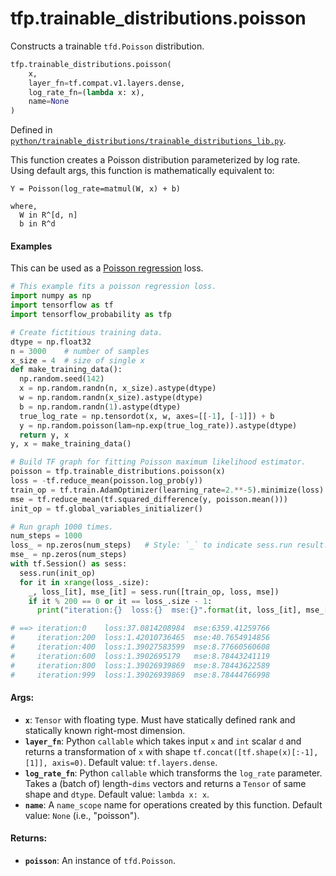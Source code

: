 <div itemscope itemtype="http://developers.google.com/ReferenceObject">
<meta itemprop="name" content="tfp.trainable_distributions.poisson" />
<meta itemprop="path" content="Stable" />
</div>

# tfp.trainable_distributions.poisson

Constructs a trainable `tfd.Poisson` distribution.

``` python
tfp.trainable_distributions.poisson(
    x,
    layer_fn=tf.compat.v1.layers.dense,
    log_rate_fn=(lambda x: x),
    name=None
)
```



Defined in [`python/trainable_distributions/trainable_distributions_lib.py`](https://github.com/tensorflow/probability/tree/master/tensorflow_probability/python/trainable_distributions/trainable_distributions_lib.py).

<!-- Placeholder for "Used in" -->

This function creates a Poisson distribution parameterized by log rate.
Using default args, this function is mathematically equivalent to:

```none
Y = Poisson(log_rate=matmul(W, x) + b)

where,
  W in R^[d, n]
  b in R^d
```

#### Examples

This can be used as a [Poisson regression](
https://en.wikipedia.org/wiki/Poisson_regression) loss.

```python
# This example fits a poisson regression loss.
import numpy as np
import tensorflow as tf
import tensorflow_probability as tfp

# Create fictitious training data.
dtype = np.float32
n = 3000    # number of samples
x_size = 4  # size of single x
def make_training_data():
  np.random.seed(142)
  x = np.random.randn(n, x_size).astype(dtype)
  w = np.random.randn(x_size).astype(dtype)
  b = np.random.randn(1).astype(dtype)
  true_log_rate = np.tensordot(x, w, axes=[[-1], [-1]]) + b
  y = np.random.poisson(lam=np.exp(true_log_rate)).astype(dtype)
  return y, x
y, x = make_training_data()

# Build TF graph for fitting Poisson maximum likelihood estimator.
poisson = tfp.trainable_distributions.poisson(x)
loss = -tf.reduce_mean(poisson.log_prob(y))
train_op = tf.train.AdamOptimizer(learning_rate=2.**-5).minimize(loss)
mse = tf.reduce_mean(tf.squared_difference(y, poisson.mean()))
init_op = tf.global_variables_initializer()

# Run graph 1000 times.
num_steps = 1000
loss_ = np.zeros(num_steps)   # Style: `_` to indicate sess.run result.
mse_ = np.zeros(num_steps)
with tf.Session() as sess:
  sess.run(init_op)
  for it in xrange(loss_.size):
    _, loss_[it], mse_[it] = sess.run([train_op, loss, mse])
    if it % 200 == 0 or it == loss_.size - 1:
      print("iteration:{}  loss:{}  mse:{}".format(it, loss_[it], mse_[it]))

# ==> iteration:0    loss:37.0814208984  mse:6359.41259766
#     iteration:200  loss:1.42010736465  mse:40.7654914856
#     iteration:400  loss:1.39027583599  mse:8.77660560608
#     iteration:600  loss:1.3902695179   mse:8.78443241119
#     iteration:800  loss:1.39026939869  mse:8.78443622589
#     iteration:999  loss:1.39026939869  mse:8.78444766998
```

#### Args:

* <b>`x`</b>: `Tensor` with floating type. Must have statically defined rank and
    statically known right-most dimension.
* <b>`layer_fn`</b>: Python `callable` which takes input `x` and `int` scalar `d` and
    returns a transformation of `x` with shape
    `tf.concat([tf.shape(x)[:-1], [1]], axis=0)`.
    Default value: `tf.layers.dense`.
* <b>`log_rate_fn`</b>: Python `callable` which transforms the `log_rate` parameter.
    Takes a (batch of) length-`dims` vectors and returns a `Tensor` of same
    shape and `dtype`.
    Default value: `lambda x: x`.
* <b>`name`</b>: A `name_scope` name for operations created by this function.
    Default value: `None` (i.e., "poisson").


#### Returns:

* <b>`poisson`</b>: An instance of `tfd.Poisson`.